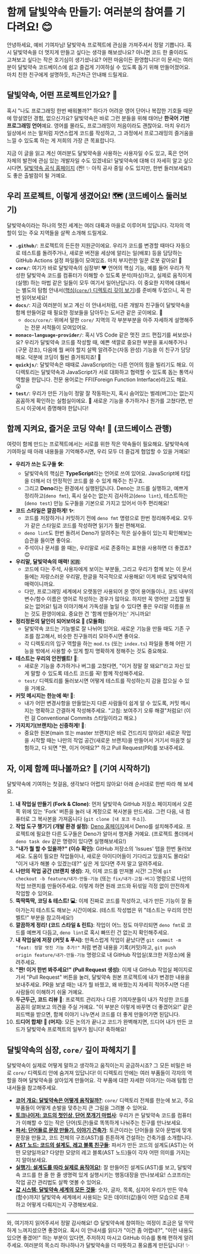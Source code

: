 # 함께 달빛약속 만들기: 여러분의 참여를 기다려요! 😊

안녕하세요, 예비 기여자님! 달빛약속 프로젝트에 관심을 가져주셔서 정말 기쁩니다. 혹시 달빛약속을 더 멋지게 만들고 싶다는 생각을 해보셨나요? 아니면 코드 한 줄이라도 고쳐보고 싶다는 작은 호기심이 생기셨나요? 어떤 마음이든 환영합니다! 이 문서는 여러분이 달빛약속 코드베이스에 쉽고 즐겁게 기여하실 수 있도록 돕기 위해 만들어졌어요. 마치 친한 친구에게 설명하듯, 차근차근 안내해 드릴게요.

## 달빛약속, 어떤 프로젝트인가요? 🌙

혹시 "나도 프로그래밍 한번 배워볼까?" 하다가 어려운 영어 단어나 복잡한 기호들 때문에 망설였던 경험, 없으신가요? 달빛약속은 바로 그런 분들을 위해 태어난 **한국어 기반 프로그래밍 언어**예요. 영어를 몰라도, 프로그래밍이 처음이라도 괜찮아요. 마치 우리가 일상에서 쓰는 말처럼 자연스럽게 코드를 작성하고, 그 과정에서 프로그래밍의 즐거움을 느낄 수 있도록 하는 게 저희의 가장 큰 목표랍니다.

지금 이 글을 읽고 계신 여러분도 달빛약속을 사용하는 사용자일 수도 있고, 혹은 언어 자체의 발전에 관심 있는 개발자일 수도 있겠네요! 달빛약속에 대해 더 자세히 알고 싶으시다면, [달빛약속 공식 홈페이지](https://dalbit-yaksok.postica.app/) (짠! ✨ 아직 공사 중일 수도 있지만, 한번 들러보세요!)도 좋은 출발점이 될 거예요.

## 우리 프로젝트, 이렇게 생겼어요! 🗺️ (코드베이스 둘러보기)

달빛약속이라는 하나의 멋진 세계는 여러 대륙과 마을로 이루어져 있답니다. 각자의 역할이 있는 주요 지역들을 살짝 소개해 드릴게요.

*   **`.github/`**: 프로젝트의 든든한 지원군이에요. 우리가 코드를 변경할 때마다 자동으로 테스트를 돌려주거나, 새로운 버전을 세상에 알리는 일(배포) 등을 담당하는 GitHub Actions 설정 파일들이 모여있죠. 마치 부지런한 일꾼 로봇 같아요! 🤖
*   **`core/`**: 여기가 바로 달빛약속의 심장부! ❤️ 언어의 핵심 기능, 예를 들어 우리가 작성한 달빛약속 코드를 컴퓨터가 이해할 수 있도록 분석(파싱)하고, 실제로 움직이게(실행) 하는 마법 같은 일들이 모두 여기서 일어난답니다. 이 중요한 지역에 대해서는 별도의 탐험 안내서([핵심(`core/`) 디렉토리 깊이 보기](./core/overview.md))를 준비해 두었으니, 꼭 한번 읽어보세요!
*   **`docs/`**: 지금 여러분이 보고 계신 이 안내서처럼, 다른 개발자 친구들이 달빛약속을 함께 만들어갈 때 필요한 정보들을 담아두는 도서관 같은 곳이에요. 📖
    *   `docs/core/`: 위에서 말한 `core/` 지역의 각 부분부분을 아주 자세하게 설명해주는 전문 서적들이 모여있어요.
*   **`monaco-language-provider/`**: 혹시 VS Code 같은 멋진 코드 편집기를 써보셨나요? 우리가 달빛약속 코드를 작성할 때, 예쁜 색깔로 중요한 부분을 표시해주거나(구문 강조), 다음에 뭘 써야 할지 살짝 알려주는(자동 완성) 기능을 이 친구가 담당해요. 덕분에 코딩이 훨씬 즐거워지죠! 🎨
*   **`quickjs/`**: 달빛약속은 때때로 JavaScript라는 다른 언어의 힘을 빌리기도 해요. 이 디렉토리는 달빛약속과 JavaScript가 서로 대화하고 협력할 수 있도록 돕는 통역사 역할을 한답니다. 전문 용어로는 FFI(Foreign Function Interface)라고도 해요. 😮
*   **`test/`**: 우리가 만든 기능이 정말 잘 작동하는지, 혹시 숨어있는 벌레(버그)는 없는지 꼼꼼하게 확인하는 실험실이에요. 🧪 새로운 기능을 추가하거나 뭔가를 고쳤다면, 반드시 이곳에서 증명해야 한답니다!

## 함께 지켜요, 즐거운 코딩 약속! 🤝 (코드베이스 관행)

여럿이 함께 만드는 프로젝트에서는 서로를 위한 작은 약속들이 필요해요. 달빛약속에 기여하실 때 아래 내용들을 기억해주시면, 우리 모두 더 즐겁게 협업할 수 있을 거예요!

*   **우리가 쓰는 도구들 🛠️**:
    *   달빛약속의 핵심은 **TypeScript**라는 언어로 쓰여 있어요. JavaScript에 타입을 더해서 더 안정적인 코드를 쓸 수 있게 해주는 친구죠.
    *   그리고 **Deno**라는 환경에서 실행된답니다. Deno는 코드를 실행하고, 예쁘게 정리하고(`deno fmt`), 혹시 실수는 없는지 검사하고(`deno lint`), 테스트하는(`deno test`) 만능 도구들을 기본으로 가지고 있어서 아주 편리해요!
*   **코드 스타일은 깔끔하게! ✨**:
    *   코드를 저장하거나 커밋하기 전에 `deno fmt` 명령으로 한번 정리해주세요. 모두가 같은 스타일로 코드를 작성하면 읽기가 훨씬 편해져요.
    *   `deno lint`도 한번 돌려서 Deno가 알려주는 작은 실수들이 있는지 확인해보는 습관을 들이면 좋아요.
    *   주석이나 문서를 쓸 때는, 우리말로 서로 존중하는 표현을 사용하면 더 좋겠죠? 😊
*   **우리말, 달빛약속의 매력! 🇰🇷**:
    *   코드에 다는 주석, 사용자에게 보이는 부분들, 그리고 우리가 함께 보는 이 문서들에는 자랑스러운 우리말, 한글을 적극적으로 사용해요! 이게 바로 달빛약속의 매력이니까요.
    *   다만, 프로그래밍 세계에서 오랫동안 사용되어 온 영어 용어들이나, 코드 내부의 변수/함수 이름은 영어로 작성하는 경우가 많아요. 하지만 꼭 영어만 고집할 필요는 없어요! 팀과 이야기해서 가독성을 높일 수 있다면 좋은 우리말 이름을 쓰는 것도 환영이에요. 중요한 건 '함께 만들어가는' 거니까요!
*   **정리정돈의 달인이 되어보아요 🧹 (모듈화)**:
    *   달빛약속 코드는 기능별로 잘 나뉘어 있어요. 새로운 기능을 만들 때도 기존 구조를 참고해서, 비슷한 친구들끼리 모아주시면 좋아요.
    *   각 디렉토리의 입구 역할을 하는 `mod.ts` (또는 `index.ts`) 파일을 통해 어떤 기능을 밖에서 사용할 수 있게 할지 명확하게 정해주는 것도 중요해요.
*   **테스트는 우리의 안전벨트! 🚧**:
    *   새로운 기능을 추가하거나 버그를 고쳤다면, "이거 정말 잘 돼요!"라고 자신 있게 말할 수 있도록 테스트 코드를 꼭! 함께 작성해주세요.
    *   `test/` 디렉토리를 둘러보시면 어떻게 테스트를 작성하는지 감을 잡으실 수 있을 거예요.
*   **커밋 메시지는 한눈에 쏙! 📝**:
    *   내가 어떤 변경사항을 만들었는지 다른 사람들이 쉽게 알 수 있도록, 커밋 메시지는 명확하고 간결하게 작성해주세요. "고침: 보여주기 오류 해결"처럼요! (이런 걸 Conventional Commits 스타일이라고 해요.)
*   **가지치기(브랜치)는 신중하게! 🌳**:
    *   중요한 원본(main 또는 master 브랜치)은 바로 건드리지 않아요! 새로운 작업을 시작할 때는 나만의 작업 공간(새로운 브랜치)을 만들어서 거기서 마음껏 실험하고, 다 되면 "짠, 이거 어때요?" 하고 Pull Request(PR)를 보내주세요.

## 자, 이제 함께 떠나볼까요? 🚀 (기여 시작하기)

달빛약속에 기여하는 첫걸음, 생각보다 어렵지 않아요! 아래 순서대로 한번 따라 해 보세요.

1.  **내 작업실 만들기 (Fork & Clone)**: 먼저 달빛약속 GitHub 저장소 페이지에서 오른쪽 위에 있는 'Fork' 버튼을 눌러 내 계정으로 복사본을 만드세요. 그런 다음, 내 컴퓨터로 그 복사본을 가져옵니다 (`git clone [내 포크 주소]`).
2.  **작업 도구 챙기기 (개발 환경 설정)**: [Deno 홈페이지](https://deno.land/)에서 Deno를 설치해주세요. 프로젝트에 필요한 다른 도구들은 Deno가 알아서 챙겨줄 거예요. (프로젝트 폴더에서 `deno task dev` 같은 명령이 있다면 실행해보세요!)
3.  **"내가 뭘 할 수 있을까?" (이슈 확인)**: GitHub 저장소의 'Issues' 탭을 한번 둘러보세요. 도움이 필요한 작업들이나, 새로운 아이디어들이 기다리고 있을지도 몰라요! "이거 내가 해볼 수 있겠는데?" 싶은 게 있다면 주저 말고 알려주세요.
4.  **나만의 작업 공간 (브랜치 생성)**: 자, 이제 코드를 만져볼 시간! 그전에 `git checkout -b feature/내가-만들-기능` (또는 `fix/내가-고칠-버그`) 명령으로 나만의 작업 브랜치를 만들어주세요. 이렇게 하면 원래 코드와 뒤섞일 걱정 없이 안전하게 작업할 수 있어요.
5.  **뚝딱뚝딱, 코딩 & 테스트! 💻**: 이제 진짜로 코드를 작성하고, 내가 만든 기능이 잘 돌아가는지 테스트도 해보는 시간이에요. (테스트 작성법은 위 "테스트는 우리의 안전벨트!" 부분을 참고하세요!)
6.  **깔끔하게 정리! (코드 스타일 & 린트)**: 작업이 어느 정도 마무리되면 `deno fmt`로 코드를 예쁘게 다듬고, `deno lint`로 혹시 빠뜨린 건 없는지 확인해주세요.
7.  **내 작업실에 저장 (커밋 & 푸시)**: 만족스럽게 작업이 끝났다면 `git commit -m "feat: 정말 멋진 기능 추가!"` 처럼 변경 내용을 기록(커밋)하고, `git push origin feature/내가-만들-기능` 명령으로 내 GitHub 작업실(포크한 저장소)에 올려주세요.
8.  **"짠! 이거 한번 봐주세요!" (Pull Request 생성)**: 이제 내 GitHub 작업실 페이지로 가서 "Pull Request" 버튼을 눌러, 달빛약속 원본 프로젝트에 내가 변경한 내용을 보내주세요. PR을 보낼 때는 내가 뭘 바꿨고, 왜 바꿨는지 자세히 적어주시면 다른 사람들이 이해하기 쉬울 거예요.
9.  **두근두근, 코드 리뷰 💬**: 프로젝트 관리자나 다른 기여자분들이 내가 작성한 코드를 꼼꼼히 살펴보고 의견을 주실 거예요. "이 부분은 이렇게 바꾸면 더 좋겠어요!" 같은 피드백을 받으면, 함께 이야기 나누면서 코드를 더 좋게 만들어가면 된답니다.
10. **드디어 합체! 🎉 (머지)**: 모든 논의가 끝나고 코드가 완벽해지면, 드디어 내가 만든 코드가 달빛약속 프로젝트의 일부가 됩니다! 축하해요!

## 달빛약속의 심장, `core/` 깊이 파헤치기 🧭

달빛약속이 실제로 어떻게 말하고 생각하고 움직이는지 궁금하시죠? 그 모든 비밀은 바로 `core/` 디렉토리 안에 숨겨져 있답니다! 이 디렉토리 안에는 여러 부품들이 각자의 역할을 하며 달빛약속을 살아있게 만들어요. 각 부품에 대한 자세한 이야기는 아래 탐험 안내서들을 참고해주세요.

*   **[코어 개요: 달빛약속은 어떻게 움직일까?](./core/overview.md)**: `core/` 디렉토리 전체를 한눈에 보고, 주요 부품들이 어떻게 손발을 맞추는지 큰 그림을 그려볼 수 있어요.
*   **[토크나이저: 코드의 첫인상, 단어 쪼개기 마법사](./core/tokenizer.md)**: 우리가 쓴 달빛약속 코드를 컴퓨터가 이해할 수 있는 작은 단어(토큰)들로 똑똑하게 나눠주는 친구를 만나보세요.
*   **[파서: 단어들로 문장 만들기, 이야기 건축가](./core/parser.md)**: 토큰이라는 단어들을 모아 문법에 맞게 문장을 만들고, 코드 전체의 구조(AST)를 튼튼하게 건설하는 건축가를 소개합니다.
*   **[AST 노드: 코드의 설계도, 레고 블록 친구들](./core/ast_nodes.md)**: 파서가 만든 코드의 설계도(AST)는 어떤 모양일까요? 다양한 모양의 레고 블록(AST 노드)들이 각자 어떤 의미를 가지는지 알아보세요.
*   **[실행기: 설계도를 따라 실제로 움직여요!](./core/executer.md)**: 잘 만들어진 설계도(AST)를 보고, 달빛약속 코드를 한 줄 한 줄 생명력 있게 실행시키는 행동대장을 만나보세요! 스코프라는 작업 공간 관리법도 살짝 엿볼 수 있어요.
*   **[값 시스템: 달빛약속 세계의 모든 것들](./core/values.md)**: 숫자, 글자, 목록, 심지어 우리가 만든 약속(함수)까지! 달빛약속 세계에서 사용되는 모든 데이터(값)들이 어떤 모습으로 존재하고 어떻게 다뤄지는지 구경해보세요.

---

와, 여기까지 읽어주셔서 정말 감사해요! 😊 달빛약속에 참여하는 여정이 조금은 덜 막막하게 느껴지셨으면 좋겠어요. 혹시 이 안내서를 읽다가 "이건 좀 어렵네?", "이런 내용도 있으면 좋겠어!" 하는 부분이 있다면, 주저하지 마시고 GitHub 이슈를 통해 편하게 알려주세요. 여러분의 목소리 하나하나가 달빛약속을 더 따뜻하고 풍요롭게 만든답니다! ✨
